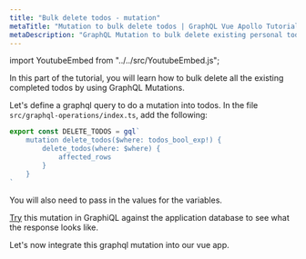 ```yaml
---
title: "Bulk delete todos - mutation"
metaTitle: "Mutation to bulk delete todos | GraphQL Vue Apollo Tutorial"
metaDescription: "GraphQL Mutation to bulk delete existing personal todos. Try the mutation in GraphiQL, passing the Authorization token to perform bulk operations"
---
```


import YoutubeEmbed from "../../src/YoutubeEmbed.js";

<YoutubeEmbed link="https://www.youtube.com/embed/WapegQHjlL8" />

In this part of the tutorial, you will learn how to bulk delete all the existing completed todos by using GraphQL Mutations.

Let's define a graphql query to do a mutation into todos. In the file `src/graphql-operations/index.ts`, add the following:

```ts
export const DELETE_TODOS = gql`
    mutation delete_todos($where: todos_bool_exp!) {
        delete_todos(where: $where) {
            affected_rows
        }
    }
`
```

You will also need to pass in the values for the variables.

[Try](https://hasura.io/learn/graphql/graphiql) this mutation in GraphiQL against the application database to see what the response looks like.

Let's now integrate this graphql mutation into our vue app.